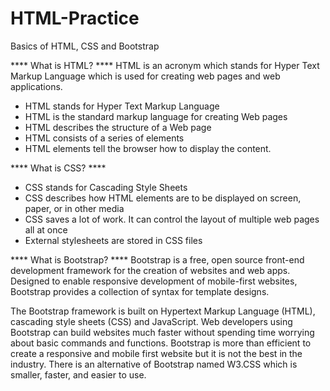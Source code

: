 # HTML-Practice
Basics of HTML, CSS and Bootstrap 

**** What is HTML? ****
HTML is an acronym which stands for Hyper Text Markup Language which is used for creating web pages and web applications. 

- HTML stands for Hyper Text Markup Language
- HTML is the standard markup language for creating Web pages
- HTML describes the structure of a Web page
- HTML consists of a series of elements
- HTML elements tell the browser how to display the content.

**** What is CSS? ****
- CSS stands for Cascading Style Sheets
- CSS describes how HTML elements are to be displayed on screen, paper, or in other media
- CSS saves a lot of work. It can control the layout of multiple web pages all at once
- External stylesheets are stored in CSS files

**** What is Bootstrap? ****
Bootstrap is a free, open source front-end development framework for the creation of websites and web apps. 
Designed to enable responsive development of mobile-first websites, Bootstrap provides a collection of syntax for template designs.

The Bootstrap framework is built on Hypertext Markup Language (HTML), cascading style sheets (CSS) and JavaScript. 
Web developers using Bootstrap can build websites much faster without spending time worrying about basic commands and functions.
Bootstrap is more than efficient to create a responsive and mobile first website but it is not the best in the industry. There is an alternative of Bootstrap named W3.CSS which is smaller, faster, and easier to use.
